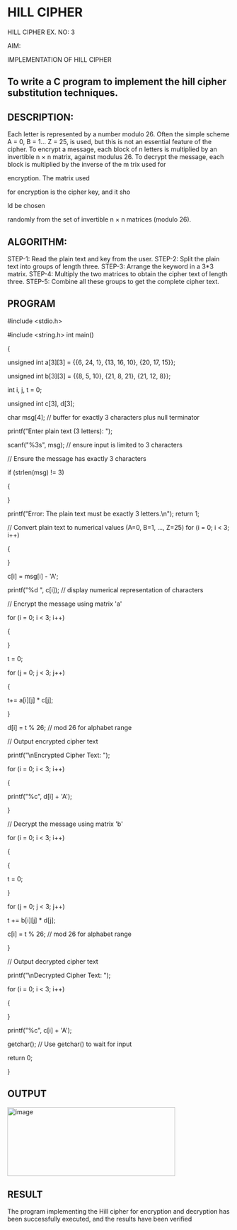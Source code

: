# HILL CIPHER
HILL CIPHER
EX. NO: 3 

AIM:
 

IMPLEMENTATION OF HILL CIPHER
 
## To write a C program to implement the hill cipher substitution techniques.

## DESCRIPTION:

Each letter is represented by a number modulo 26. Often the simple scheme A = 0, B
= 1... Z = 25, is used, but this is not an essential feature of the cipher. To encrypt a message, each block of n letters is  multiplied by an invertible n × n matrix, against modulus 26. To
decrypt the message, each block is multiplied by the inverse of the m trix used for
 
encryption. The matrix used
 
for encryption is the cipher key, and it sho
 
ld be chosen
 
randomly from the set of invertible n × n matrices (modulo 26).


## ALGORITHM:

STEP-1: Read the plain text and key from the user. STEP-2: Split the plain text into groups of length three. STEP-3: Arrange the keyword in a 3*3 matrix.
STEP-4: Multiply the two matrices to obtain the cipher text of length three.
STEP-5: Combine all these groups to get the complete cipher text.

## PROGRAM 
#include <stdio.h> 


#include <string.h> 
int main()  

{ 

unsigned int a[3][3] = {{6, 24, 1}, {13, 16, 10}, {20, 17, 15}}; 

unsigned int b[3][3] = {{8, 5, 10}, {21, 8, 21}, {21, 12, 8}}; 

int i, j, t = 0; 

unsigned int c[3], d[3]; 

char msg[4]; // buffer for exactly 3 characters plus null terminator

printf("Enter plain text (3 letters): "); 

scanf("%3s", msg); // ensure input is limited to 3 characters 

// Ensure the message has exactly 3 characters 

if (strlen(msg) != 3) 

{ 

} 

printf("Error: The plain text must be exactly 3 letters.\n"); return 1; 

// Convert plain text to numerical values (A=0, B=1, ..., Z=25) for (i = 0; i < 3; i++) 

{ 

} 

c[i] = msg[i] - 'A'; 

printf("%d ", c[i]); // display numerical representation of characters 

// Encrypt the message using matrix 'a' 

for (i = 0; i < 3; i++) 

{ 

} 

t = 0; 


for (j = 0; j < 3; j++) 

{  

t+= a[i][j] * c[j]; 

} 

d[i] = t % 26; // mod 26 for alphabet range 

// Output encrypted cipher text  

printf("\nEncrypted Cipher Text: ");  

for (i = 0; i < 3; i++) 

{ 

printf("%c", d[i] + 'A');

} 

// Decrypt the message using matrix 'b' 

for (i = 0; i < 3; i++) 

{ 

{  

t = 0; 

} 

for (j = 0; j < 3; j++)  


t += b[i][j] * d[j];

 c[i] = t % 26; // mod 26 for alphabet range 
 
} 

// Output decrypted cipher text 

printf("\nDecrypted Cipher Text: "); 

for (i = 0; i < 3; i++) 

{ 

} 

printf("%c", c[i] + 'A'); 

getchar(); // Use getchar() to wait for input  

return 0; 

} 



## OUTPUT
<img width="379" height="155" alt="image" src="https://github.com/user-attachments/assets/995c1ab2-9e49-457c-9433-35cb6a95a982" />


## RESULT
The program implementing the Hill cipher for encryption and decryption has been successfully 
executed, and the results have been verified

